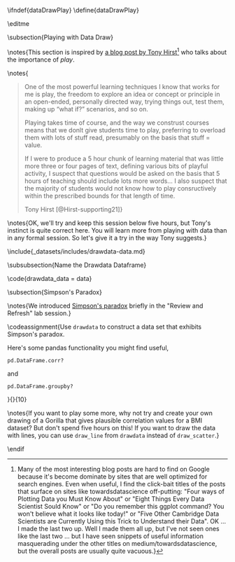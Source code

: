 \ifndef{dataDrawPlay}
\define{dataDrawPlay}

\editme

\subsection{Playing with Data Draw}

\notes{This section is inspired by [a blog post by Tony Hirst](https://blog.ouseful.info/)[^hot-tip] who talks about the importance of *play*.

[^hot-tip]: Many of the most interesting blog posts are hard to find on Google because it's become dominate by sites that are well optimized for search engines. Even when useful, I find the click-bait titles of the posts that surface on sites like towardsdatascience off-putting: "Four ways of Plotting Data you Must Know About" or "Eight Things Every Data Scientist Sould Know" or "Do you remember this ggplot command? You won't believe what it looks like today!" or "Five Other Cambridge Data Scientists are Currently Using this Trick to Understand their Data". OK ... I made the last two up. Well I made them all up, but I've not seen ones like the last two ... but I have seen snippets of useful information masquerading under the other titles on medium/towardsdatascience, but the overall posts are usually quite vacuous.}


\notes{
> One of the most powerful learning techniques I know that works for me is play, the freedom to explore an idea or concept or principle in an open-ended, personally directed way, trying things out, test them, making up “what if?” scenarios, and so on.
>
> Playing takes time of course, and the way we construst courses means that we donlt give students time to play, preferring to overload them with lots of stuff read, presumably on the basis that stuff = value.
>
> If I were to produce a 5 hour chunk of learning material that was little more three or four pages of text, defining various bits of playful activity, I suspect that questions would be asked on the basis that 5 hours of teaching should include lots more words… I also suspect that the majority of students would not know how to play consructively within the prescribed bounds for that length of time.
>
> Tony Hirst [@Hirst-supporting21]}


\notes{OK, we'll try and keep this session below five hours, but Tony's instinct is quite correct here. You will learn more from playing with data than in any formal session. So let's give it a try in the way Tony suggests.}

\include{_datasets/includes/drawdata-data.md}

\subsubsection{Name the Drawdata Dataframe}

\code{drawdata_data = data}

\subsection{Simpson's Paradox}

\notes{We introduced [Simpson's paradox](https://en.wikipedia.org/wiki/Simpson%27s_paradox) briefly in the "Review and Refresh" lab session.}


\codeassignment{Use `drawdata` to construct a data set that exhibits Simpson's paradox.

Here's some pandas functionality you might find useful, 

```
pd.DataFrame.corr?
```

and

```
pd.DataFrame.groupby?
```
}{}{10}

\notes{If you want to play some more, why not try and create your own drawing of a Gorilla that gives plausible correlation values for a BMI dataset? But don't spend five hours on this! If you want to draw the data with lines, you can use `draw_line` from `drawdata` instead of `draw_scatter`.}


\endif
